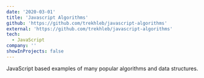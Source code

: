 ```yaml
---
date: '2020-03-01'
title: 'Javascript Algorithms'
github: 'https://github.com/trekhleb/javascript-algorithms'
external: 'https://github.com/trekhleb/javascript-algorithms'
tech:
  - JavaScript
company: ''
showInProjects: false
---
```


JavaScript based examples of many popular algorithms and data structures.
